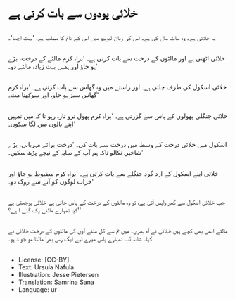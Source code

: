 # خلائی پودوں سے بات کرتی ہے

##
یہ خلائی ہے۔ وہ سات سال کی ہے۔ اس کی زبان لبوبیو میں اس کے نام کا مطلب ہے، 'بہت اچھا'۔

##
خلائی اٹھتی ہے اور مالٹوں کے درخت سے بات کرتی ہے۔ 'براہ کرم مالٹے کے درخت، بڑے ہو جاؤ اور ہمیں بہت زیادہ مالٹے دو۔'

##
خلائی اسکول کی طرف چلتی ہے۔ اور راستے میں وہ گھاس سے بات کرتی ہے۔ 'براہ کرم گھاس سبز ہو جاو، اور سوکھنا مت۔'

##
خلائی جنگلی پھولوں کے پاس سے گزرتی ہے۔ 'براہ کرم پھول ترو تازہ رہو تا کہ میں تمہیں اپنے بالوں میں لگا سکوں۔'

##
اسکول میں خلائی درخت کے وسط میں درخت سے بات کی۔ 'درخت برائے مہربانی، بڑے شاخیں نکالو تاکہ ہم آپ کے سایہ کے نیچے پڑھ سکیں۔'

##
خلائی اپنے اسکول کے ارد گرد جنگلے سے بات کرتی ہے۔ 'براہ کرم مضبوط ہو جاؤ اور خراب لوگوں کو آنے سے روک دو۔'

##
جب خلائی اسکول سے گھر واپس آتی ہے، تو وہ مالٹوں کے درخت کے پاس جاتی ہے خلائی پوچھتی ہے 'کیا تمہارے مالٹے پک گئے ا ہے؟'

##
مالتے ابھی بھی کچے ہیں خلائی نے آہ بھری۔ میں تم سے کل ملنے آوں گی مالٹوں کے درخت خلائی نے کہا۔ شائد تٓب تمہارے پاس میرے لیے ایک رس بھرا مالٹا مو جو د ہو۔

##
* License: [CC-BY]
* Text: Ursula Nafula
* Illustration: Jesse Pietersen
* Translation: Samrina Sana
* Language: ur
